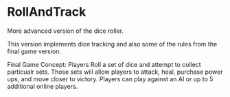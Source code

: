 # RollAndTrack
More advanced version of the dice roller. 

This version implements dice tracking and also some of the rules from the final game version. 

Final Game Concept:
Players Roll a set of dice and attempt to collect particualr sets. Those sets will allow players to attack, heal, 
purchase power ups, and move closer to victory. Players can play against an AI or up to 5 additional online
players. 


